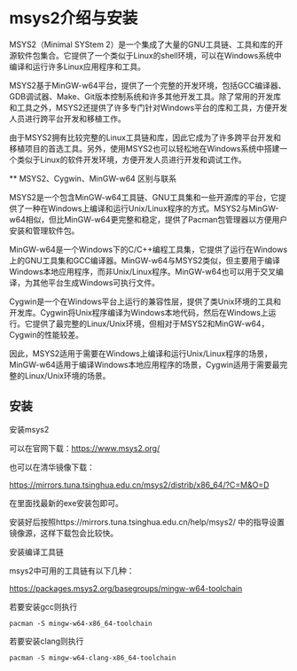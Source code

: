 

# msys2介绍与安装

MSYS2（Minimal SYStem 2）是一个集成了大量的GNU工具链、工具和库的开源软件包集合。它提供了一个类似于Linux的shell环境，可以在Windows系统中编译和运行许多Linux应用程序和工具。

MSYS2基于MinGW-w64平台，提供了一个完整的开发环境，包括GCC编译器、GDB调试器、Make、Git版本控制系统和许多其他开发工具。除了常用的开发库和工具之外，MSYS2还提供了许多专门针对Windows平台的库和工具，方便开发人员进行跨平台开发和移植工作。

由于MSYS2拥有比较完整的Linux工具链和库，因此它成为了许多跨平台开发和移植项目的首选工具。另外，使用MSYS2也可以轻松地在Windows系统中搭建一个类似于Linux的软件开发环境，方便开发人员进行开发和调试工作。

** MSYS2、Cygwin、MinGW-w64 区别与联系

MSYS2是一个包含MinGW-w64工具链、GNU工具集和一些开源库的平台，它提供了一种在Windows上编译和运行Unix/Linux程序的方式。MSYS2与MinGW-w64相似，但比MinGW-w64更完整和稳定，提供了Pacman包管理器以方便用户安装和管理软件包。

MinGW-w64是一个Windows下的C/C++编程工具集，它提供了运行在Windows上的GNU工具集和GCC编译器。MinGW-w64与MSYS2类似，但主要用于编译Windows本地应用程序，而非Unix/Linux程序。MinGW-w64也可以用于交叉编译，为其他平台生成Windows可执行文件。

Cygwin是一个在Windows平台上运行的兼容性层，提供了类Unix环境的工具和开发库。Cygwin将Unix程序编译为Windows本地代码，然后在Windows上运行。它提供了最完整的Linux/Unix环境，但相对于MSYS2和MinGW-w64，Cygwin的性能较差。

因此，MSYS2适用于需要在Windows上编译和运行Unix/Linux程序的场景，MinGW-w64适用于编译Windows本地应用程序的场景，Cygwin适用于需要最完整的Linux/Unix环境的场景。

## 安装

安装msys2

可以在官网下载：https://www.msys2.org/

也可以在清华镜像下载：

https://mirrors.tuna.tsinghua.edu.cn/msys2/distrib/x86_64/?C=M&O=D

在里面找最新的exe安装包即可。

安装好后按照https://mirrors.tuna.tsinghua.edu.cn/help/msys2/ 中的指导设置镜像源，这样下载包会比较快。

安装编译工具链

msys2中可用的工具链有以下几种：

https://packages.msys2.org/basegroups/mingw-w64-toolchain

若要安装gcc则执行

    pacman -S mingw-w64-x86_64-toolchain

若要安装clang则执行

    pacman -S mingw-w64-clang-x86_64-toolchain

